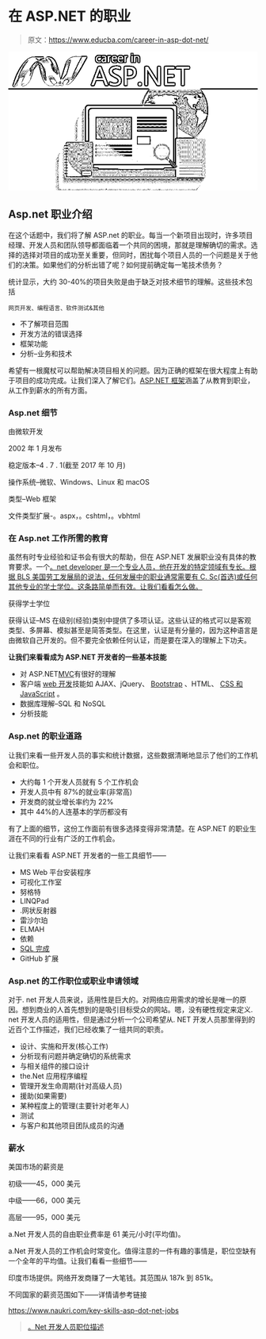# 在 ASP.NET 的职业

> 原文：<https://www.educba.com/career-in-asp-dot-net/>

![career-in-asp-net](img/6518d15d96dc5a6303cef1752fe114d9.png)



## Asp.net 职业介绍

在这个话题中，我们将了解 ASP.net 的职业。每当一个新项目出现时，许多项目经理、开发人员和团队领导都面临着一个共同的困境，那就是理解确切的需求。选择的选择对项目的成功至关重要，但同时，困扰每个项目人员的一个问题是关于他们的决策。如果他们的分析出错了呢？如何提前确定每一笔技术债务？

统计显示，大约 30-40%的项目失败是由于缺乏对技术细节的理解。这些技术包括

<small>网页开发、编程语言、软件测试&其他</small>

*   不了解项目范围
*   开发方法的错误选择
*   框架功能
*   分析–业务和技术

希望有一根魔杖可以帮助解决项目相关的问题。因为正确的框架在很大程度上有助于项目的成功完成。让我们深入了解它们。[ASP.NET 框架](https://www.educba.com/asp-dot-net-framework/)涵盖了从教育到职业，从工作到薪水的所有方面。

### Asp.net 细节

由微软开发

2002 年 1 月发布

稳定版本–4 . 7 . 1(截至 2017 年 10 月)

操作系统–微软、Windows、Linux 和 macOS

类型–Web 框架

文件类型扩展-。aspx，。cshtml，。vbhtml

### 在 Asp.net 工作所需的教育

虽然有时专业经验和证书会有很大的帮助，但在 ASP.NET 发展职业没有具体的教育要求。一个[。net developer 是一个专业人员，他在开发的特定领域有专长。根据 BLS 美国劳工发展局的说法，任何发展中的职业通常需要有 C. Sc(首选)或任何其他专业的学士学位。这条路简单而有效。让我们看看怎么做。](https://www.educba.com/asp-dot-net-page-life-cycle/)

获得学士学位

获得认证–MS 在级别(经验)类别中提供了多项认证。这些认证的格式可以是客观类型、多屏幕、模拟甚至是简答类型。在这里，认证是有分量的，因为这种语言是由微软自己开发的。但不要完全依赖任何认证，而是要在深入的理解上下功夫。

**让我们来看看成为 ASP.NET 开发者的一些基本技能**

*   对 ASP.NET[MVC](https://www.educba.com/mvc-interview-questions/)有很好的理解
*   客户端 [web 开发](https://www.educba.com/career-in-web-development/)技能如 AJAX、jQuery、 [Bootstrap](https://www.educba.com/bootstrap-commands/) 、HTML、 [CSS 和 JavaScript](https://www.educba.com/css-vs-javascript/) 。
*   数据库理解–SQL 和 NoSQL
*   分析技能

### Asp.net 的职业道路

让我们来看一些开发人员的事实和统计数据，这些数据清晰地显示了他们的工作机会和职位。

*   大约每 1 个开发人员就有 5 个工作机会
*   开发人员中有 87%的就业率(非常高)
*   开发商的就业增长率约为 22%
*   其中 44%的人连基本的学历都没有

有了上面的细节，这份工作面前有很多选择变得非常清楚。在 ASP.NET 的职业生涯在不同的行业有广泛的工作机会。

让我们来看看 ASP.NET 开发者的一些工具细节——

*   MS Web 平台安装程序
*   可视化工作室
*   努格特
*   LINQPad
*   .网状反射器
*   雷沙尔珀
*   ELMAH
*   依赖
*   [SQL 完成](https://www.educba.com/is-sql-microsoft/)
*   GitHub 扩展

### Asp.net 的工作职位或职业申请领域

对于. net 开发人员来说，适用性是巨大的。对网络应用需求的增长是唯一的原因。想到商业的人首先想到的是吸引目标受众的网站。嗯，没有硬性规定来定义. net 开发人员的适用性，但是通过分析一个公司希望从. NET 开发人员那里得到的近百个工作描述，我们已经收集了一组共同的职责。

*   设计、实施和开发(核心工作)
*   分析现有问题并确定确切的系统需求
*   与相关组件的接口设计
*   the.Net 应用程序编程
*   管理开发生命周期(针对高级人员)
*   援助(如果需要)
*   某种程度上的管理(主要针对老年人)
*   测试
*   与客户和其他项目团队成员的沟通

### 薪水

美国市场的薪资是

初级——45，000 美元

中级——66，000 美元

高层——95，000 美元

a.Net 开发人员的自由职业费率是 61 美元/小时(平均值)。

a.Net 开发人员的工作机会时常变化。值得注意的一件有趣的事情是，职位空缺有一个全年的平均值。让我们看看一些细节——

印度市场提供。网络开发商赚了一大笔钱。其范围从 187k 到 851k。

不同国家的薪资范围如下——详情请参考链接

https://www.naukri.com/key-skills-asp-dot-net-jobs

> [。Net 开发人员职位描述](https://resources.workable.com/net-developer-job-description)

<iframe loading="lazy" class="wp-embedded-content" sandbox="allow-scripts" security="restricted" style="position: absolute; clip: rect(1px, 1px, 1px, 1px);" title="“.Net Developer job&nbsp;description” — Recruiting Resources: How to Recruit and Hire Better" src="about:blank" data-secret="vjRfTzI6N4" width="500" height="282" frameborder="0" marginwidth="0" marginheight="0" scrolling="no" data-rocket-lazyload="fitvidscompatible" data-lazy-src="https://resources.workable.com/net-developer-job-description/embed/#?secret=mhamVO1wYp#?secret=vjRfTzI6N4"></p> <h3>Asp.net 的职业前景</h3> <p>作为该行业的先驱，我们经常被学生问及不同技术的职业前景，而<a href="https://www.educba.com/asp-dot-net-page-life-cycle/">ASP.NET 是求职者和学生社区讨论的突出话题之一</a>。嗯，对于每一个问题，我们都会问一些细节，以了解这个人的确切想法，以及能让他/她满意的答案。我们可以预测，在不久的将来，ASP.NET 的工作和事业将会一片光明。原因有很多，因为技术在一段时间内不断发展。让我们看看微软在宣传什么</p> <ul> <li>Windows 应用商店应用</li> <li>网络应用</li> <li>救济品</li> </ul> <p>任何了解这一点的人都可以使用 C#、asp.net 4.5 或 Visual Studio 等这三种学科或技术来构建应用程序</p> <p>微软是科技领域的一个品牌。他们在将任何技术引入全球市场之前都会进行充分的研究。增强功能是为了支持开发公司不断增长的需求。</p> <h3>结论</h3> <p>随着跨平台应用程序，2D 和 3D 游戏，<a href="https://www.educba.com/ios-vs-android-comparison-smartphone-app-wars/"> IOS 和 Android </a>商店，Azure 微服务，企业应用程序，以及相关的组件和库，并包括上述关于工作和工资的事实，这项技术将留在市场上。因此，这项已有 16 年历史的技术的未来是光明的，人们可以在 IT 行业的职业生涯中选择或喜欢这门语言。请记住，每天都有新的技术被引入，但是这种技术(Asp.Net)不断自我进步，这使得它能够常青，在未来不会被淘汰。</p> <h3>推荐文章</h3> <p>这是 Asp.net 的职业指南。在这里，我们讨论了在 ASP.NET 的简介、教育、职业道路、工作职位、薪水和在 ASP.NET 的职业前景。您也可以阅读以下文章，了解更多信息——</p> <ol> <li><a href="https://www.educba.com/careers-in-blockchain/">区块链职业</a></li> <li><a href="https://www.educba.com/careers-in-informatica/">信息领域的职业</a></li> <li><a href="https://www.educba.com/careers-in-javascript/">JavaScript 职业</a></li> <li><a href="https://www.educba.com/careers-in-data-analytics/">分析职业</a></li> </ol> <style>.othr-cour a{color:#4a4a4a!important;border-bottom:none}.othr-cour a:hover{border-bottom:1px solid!important}.box-div .fa-book:before{content:"\f14e"}.box-div .fa-book{background-image:linear-gradient(to top,#0ba360 0,#3cba92 100%);padding:15px;border-radius:5px;color:#f0f8ff;font-size:50px}.box-div .fa-flash:before,.fa-bolt:before{content:"\f1fa"}.box-div .box-btn{width:max-content;cursor:pointer;transition:.2s;padding:10px 30px;line-height:1.33;border-radius:4px;color:#fff;background:#ff8c00;border:thin solid #ff8c00;margin-bottom:0;font-weight:700;text-align:center;vertical-align:middle;font-size:15px;display:block;letter-spacing:1px;background-image:linear-gradient(to top,#e93f33,#ea4b32,#eb5632,#ec6032,#ec6a33)}.box-div{border:1px solid #bfbfbf;margin:10px 0 25px;padding:24px;width:100%}.box-div .course-title{font-weight:700;font-size:1.3em;letter-spacing:1px;display:block}.box-div .fa-star{font-size:15px;color:#f5af12;margin-right:4px}.box-div .price-box{text-align:-webkit-center}@media (min-device-width :320px) and (max-device-width :520px){.box-div .banr-image{display:none}.box-div .price-box{text-align:-webkit-left;margin:15px 0}}@media (min-device-width :320px) and (max-device-width :767px){.sale-bf{position:absolute;width:80px;margin-top:-5.4em;right:0}}.box-div .othr-cour{border-radius:4px;border:1px solid #4a4a4a;margin-right:12px;padding:5px 10px;font-size:14px;font-weight:400;display:inline-block;margin-bottom:5px;cursor:pointer;line-height:1.4}.box-div .rel-cour{font-size:16px;padding-bottom:5px}@media (min-device-width :768px){.centertext{text-align:center}.sale-bf{position:absolute;width:120px;margin-top:-6.1em;right:2.5em}}.blg-price{font-size:1.5em;font-weight:700;}.blg-str-price strike{font-size:1.2em;color:grey;font-weight:700;}.box-div hr{margin:0 0 .5em;padding:.5em 0 0}.box-div .course-title{line-height:25px}.box-div .banr-image{text-align:center;margin-top:20px}.box-div .bundle_link{text-decoration:none;color:#fff!important;border:0}.box-div .bullets{font-weight:400;font-size:.9em}#banner_1_rb .three-sixths{margin-top:15px}#banner_1_rb .five-sixths{width:100%;margin:0}#banner_1_rb .course-price{font-size:1em}#banner_1_rb:hover{-webkit-box-shadow:0 9px 5px -6px rgba(0,0,0,.75);-moz-box-shadow:0 9px 5px -6px rgba(0,0,0,.75);box-shadow:0 9px 5px -6px rgba(0,0,0,.75)}#banner_1_rb{background-image:url('https://cdn.educba.com/academy/wp-content/uploads/2022/11/Popular-Courses.jpeg');padding:30px 14px;background-size:cover;background-position:top center;position:relative;width:100%;font-family:Montserrat,sans-serif!important}.bf_badge{position:absolute;right:-2px;top:-12px;width:90px;}@media only screen and (max-width:896px) and (min-width:320px){.three-sixths{width:100%!important}#banner_1_rb{width:100%!important}.uk-grid&amp;gt;*{padding-left:0!important}.bf_badge{position:absolute;right:-1px;top:-9px!important;width:70px!important;}}&amp;#13; </style>&#13; &#13; &#13; &#13; <div style="clear: both;"/>&#13; &#13; <div style="margin:35px 0 50px 0;">&#13; <!-- Ad Unit 9 - Footer -->&#13; &#13; <!-- AI CONTENT END 1 --> </div>Primary Sidebar<div class="widget-wrap"> <div class="textwidget"><style type="text/css">table td,th{border-left:2px solid #d2d2d2;vertical-align:text-top}#list2::-webkit-scrollbar,#sticky::-webkit-scrollbar,#ullist::-webkit-scrollbar{width:5px}#list2::-webkit-scrollbar-track,#ullist::-webkit-scrollbar-track{background:#f1f1f1}#list2::-webkit-scrollbar-thumb,#ullist::-webkit-scrollbar-thumb{background:#f1f1f1}#list2::-webkit-scrollbar-thumb:hover,#ullist::-webkit-scrollbar-thumb:hover{background:#888}#list2:hover::-webkit-scrollbar-thumb,#ullist:hover::-webkit-scrollbar-thumb{background:#888}.entry-content pre{background-color:#f6f7f8;display:block;padding:10px 20px;padding:1rem 2rem;border:2px solid #f0f1f2;margin-top:1em;border-radius:4px;border-left:3px solid #6ce26c!important}@media (max-device-width:480px) and (min-device-width:320px){.entry-content code{width:300px;overflow:scroll}.entry-content pre{width:300px;overflow:scroll}.entry-content .wp-video{width:auto!important}}@media (max-device-width:767px) and (min-device-width:481px){.entry-content code{width:470px;overflow:scroll}}@media (max-device-width:890px) and (min-device-width:768px){.entry-content code{width:750px;overflow:scroll}}@media only screen and (min-device-width:891px){.entry-content code{width:auto}}.breadcrumb a{color:#e93f33;text-decoration:underline;font-family:'Nunito Sans',-apple-system,blinkmacsystemfont,'Segoe UI',roboto,helvetica,arial,sans-serif}.entry-content a{color:#e93f33;border-bottom:1px solid;text-decoration:none}.entry-content a:focus,.entry-content a:hover{border-bottom:transparent}@media (min-width:768px){h1{font-size:3em}h2{font-size:2em}h3{font-size:1.8em}h4{font-size:1.5em}h5{font-size:1.4em}h6{font-size:1.3em}}h2{font-size:2em}h3{font-size:1.8em}h4{font-size:1.5em}h5{font-size:1.4em}h6{font-size:1.3em}body&amp;gt;div{font-size:18px;font-size:1.6rem}b,h1,h2,h3,h4,h5,h6,strong{font-family:'Nunito Sans',-apple-system,blinkmacsystemfont,'Segoe UI',roboto,helvetica,arial,sans-serif;font-weight:700!important}@media (min-width:768px){body&amp;gt;div{font-size:1.8rem}}.entry-content ol,.entry-content ul{margin-bottom:1.618em;margin-left:4rem}.entry-content li,.entry-content ol,.entry-content p,.entry-content table,.entry-content ul{color:#4d5968;line-height:2;font-family:'Nunito Sans',-apple-system,blinkmacsystemfont,'Segoe UI',roboto,helvetica,arial,sans-serif}@media (min-width:896px){.content-sidebar-wrap{padding:3rem 0!important}}.leftshift{left:70%!important}.content-sidebar-wrap-bg{background: #0a635fab;}.inline-pp-banner-bg {background: #faffbd82;}.img-op{opacity: 0.5;} .contentinner h4 {font-size: 1em; font-weight:200 !important; line-height:1.3;} .contentinner h4 a{text-decoration:none;font-weight: 600;} .contentinner h4 a:before {content: "\f18e"!important;color: #5d5c5c;font-size: 2.2rem;font-weight: 500;font-family: FontAwesome;margin-right: 0.2em;} .subcat-name{font-size: 1.2em;line-height: 2;color: #d87d07;border-bottom: 1px solid;margin-bottom: 0.5em !important;} </style>&#13; &#13; <div style="margin:0px 0 50px 0;">&#13; <!-- Ad Unit 1 -->&#13; &#13; &#13; </div>&#13; &#13; <div style="margin:150px 0 50px 0;">&#13; <!-- Ad Unit 2 -->&#13; &#13; &#13; </div>&#13; &#13; <div style="margin:150px 0 50px 0;">&#13; <!-- Ad Unit 3 -->&#13; &#13; &#13; </div>&#13; &#13; <div style="margin:150px 0 50px 0;">&#13; <!-- Ad Unit 4 -->&#13; &#13; &#13; </div>&#13; &#13; <div style="margin:150px 0 50px 0;">&#13; <!-- Ad Unit 5 -->&#13; &#13; &#13; </div>&#13; &#13; <div style="margin:150px 0 50px 0;">&#13; <!-- Ad Unit 6 -->&#13; &#13; &#13; </div>&#13; &#13; <div style="margin:150px 0 50px 0;">&#13; <!-- Ad Unit 7 -->&#13; &#13; &#13; </div>&#13; <div style="margin:150px 0 50px 0;">&#13; <!-- Ad Unit 10 -->&#13; &#13; &#13; </div>&#13; </div> </div>  </body> </html></iframe>